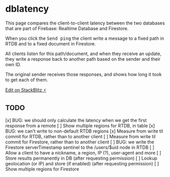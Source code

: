 # dblatency

This page compares the client-to-client latency between the two databases that are part of Firebase: Realtime Database and Firestore.

When you click the <kbd>Send ping</kbd> the client write a message to a fixed path in RTDB and to a fixed document in Firestore.

All clients listen for this path/document, and when they receive an update, they write a response back to another path based on the sender and their own ID.

The original sender receives those responses, and shows how long it took to get each of them.

[Edit on StackBlitz ⚡️](https://stackblitz.com/edit/dblatency)

## TODO

[x] BUG: we should only calculate the latency when we get the first response from a remote
[ ] Show multiple regions for RTDB, in table
[x] BUG: we can't write to non-default RTDB regions
[x] Measure from write til commit for RTDB, rather than to another client
[ ] Measure from write til commit for Firestore, rather than to another client
[ ] BUG: we write the Firestore serverTimestamp sentinel to the /users/$uid node in RTDB
[ ] Allow a client to have a nickname, a region, IP (?), user-agent and more
[ ] Store results permanently in DB (after requesting permission)
[ ] Lookup geolocation (or IP) and store (if enabled) (after requesting permission)
[ ] Show multiple regions for Firestore
